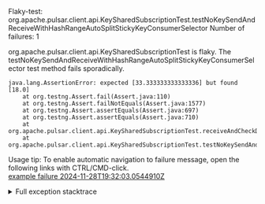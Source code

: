         
Flaky-test: org.apache.pulsar.client.api.KeySharedSubscriptionTest.testNoKeySendAndReceiveWithHashRangeAutoSplitStickyKeyConsumerSelector
Number of failures: 1

org.apache.pulsar.client.api.KeySharedSubscriptionTest is flaky. The testNoKeySendAndReceiveWithHashRangeAutoSplitStickyKeyConsumerSelector test method fails sporadically.

```
java.lang.AssertionError: expected [33.333333333333336] but found [18.0]
	at org.testng.Assert.fail(Assert.java:110)
	at org.testng.Assert.failNotEquals(Assert.java:1577)
	at org.testng.Assert.assertEquals(Assert.java:697)
	at org.testng.Assert.assertEquals(Assert.java:710)
	at org.apache.pulsar.client.api.KeySharedSubscriptionTest.receiveAndCheckDistribution(KeySharedSubscriptionTest.java:1478)
	at org.apache.pulsar.client.api.KeySharedSubscriptionTest.testNoKeySendAndReceiveWithHashRangeAutoSplitStickyKeyConsumerSelector(KeySharedSubscriptionTest.java:400)
```

Usage tip: To enable automatic navigation to failure message, open the following links with CTRL/CMD-click.  
[example failure 2024-11-28T19:32:03.0544910Z](https://github.com/apache/pulsar/actions/runs/12074341127/job/33672445502#step:10:1712)  


<details>
<summary>Full exception stacktrace</summary>
<code><pre>
java.lang.AssertionError: expected [33.333333333333336] but found [18.0]
	at org.testng.Assert.fail(Assert.java:110)
	at org.testng.Assert.failNotEquals(Assert.java:1577)
	at org.testng.Assert.assertEquals(Assert.java:697)
	at org.testng.Assert.assertEquals(Assert.java:710)
	at org.apache.pulsar.client.api.KeySharedSubscriptionTest.receiveAndCheckDistribution(KeySharedSubscriptionTest.java:1478)
	at org.apache.pulsar.client.api.KeySharedSubscriptionTest.testNoKeySendAndReceiveWithHashRangeAutoSplitStickyKeyConsumerSelector(KeySharedSubscriptionTest.java:400)
	at java.base/jdk.internal.reflect.DirectMethodHandleAccessor.invoke(DirectMethodHandleAccessor.java:103)
	at java.base/java.lang.reflect.Method.invoke(Method.java:580)
	at org.testng.internal.invokers.MethodInvocationHelper.invokeMethod(MethodInvocationHelper.java:139)
	at org.testng.internal.invokers.InvokeMethodRunnable.runOne(InvokeMethodRunnable.java:47)
	at org.testng.internal.invokers.InvokeMethodRunnable.call(InvokeMethodRunnable.java:76)
	at org.testng.internal.invokers.InvokeMethodRunnable.call(InvokeMethodRunnable.java:11)
	at java.base/java.util.concurrent.FutureTask.run(FutureTask.java:317)
	at java.base/java.util.concurrent.ThreadPoolExecutor.runWorker(ThreadPoolExecutor.java:1144)
	at java.base/java.util.concurrent.ThreadPoolExecutor$Worker.run(ThreadPoolExecutor.java:642)
	at java.base/java.lang.Thread.run(Thread.java:1583)

</pre></code>
</details>

